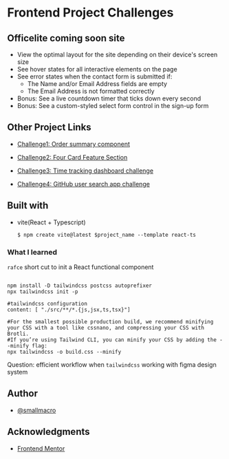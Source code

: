# Frontend Project Challenges

## Officelite coming soon site

- View the optimal layout for the site depending on their device's screen size
- See hover states for all interactive elements on the page
- See error states when the contact form is submitted if:
  - The Name and/or Email Address fields are empty
  - The Email Address is not formatted correctly
- Bonus: See a live countdown timer that ticks down every second
- Bonus: See a custom-styled select form control in the sign-up form

## Other Project Links

- [Challenge1: Order summary component](https://smallmacro.github.io/challenge1/)

- [Challenge2: Four Card Feature Section](https://smallmacro.github.io/challenge2/)

- [Challenge3: Time tracking dashboard challenge](https://smallmacro.github.io/challenge3/)

- [Challenge4: GitHub user search app challenge](https://smallmacro.github.io/challenge4/)

## Built with

- vite(React + Typescript)

  ```shell
  $ npm create vite@latest $project_name --template react-ts
  ```

### What I learned

`rafce` short cut to init a React functional component

```shell

npm install -D tailwindcss postcss autoprefixer
npx tailwindcss init -p

#tailwindcss configuration
content: [ "./src/**/*.{js,jsx,ts,tsx}"]

#For the smallest possible production build, we recommend minifying your CSS with a tool like cssnano, and compressing your CSS with Brotli.
#If you’re using Tailwind CLI, you can minify your CSS by adding the --minify flag:
npx tailwindcss -o build.css --minify
```

Question:
efficient workflow when `tailwindcss` working with figma design system

## Author

- [@smallmacro](https://github.com/smallmacro)

## Acknowledgments

- [Frontend Mentor](https://www.frontendmentor.io/)
